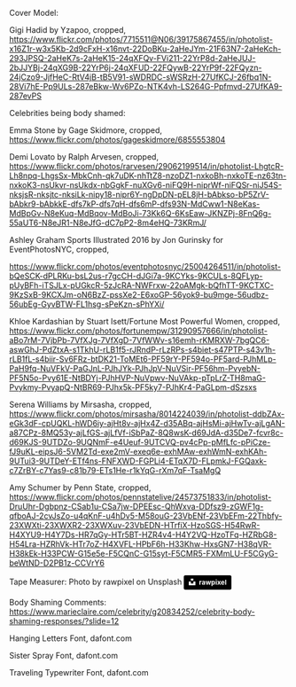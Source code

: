 Cover Model: 

Gigi Hadid by Yzapoo, cropped, https://www.flickr.com/photos/7715511@N06/39175867455/in/photolist-x16Z1r-w3x5Kb-2d9cFxH-x16nvt-22DoBKu-2aHeJYm-21F63N7-2aHeKch-293JPSQ-2aHeK7s-2aHeK15-24qXFQv-FVi211-22YrP8d-2aHeJUJ-2bJJYBj-24qXG9B-22YrP6j-24qXFUD-22FQywB-22YrP9f-22FQyzn-24jCzo9-JjfHeC-RtV4jB-tB5V91-sWDRDC-sWSRzH-27UfKCJ-26fbq1N-28Vi7hE-Pp9ULs-287eBkw-Wv6PZo-NTK4vh-LS264G-Ppfmvd-27UfKA9-287evPS

Celebrities being body shamed:

Emma Stone by Gage Skidmore, cropped, https://www.flickr.com/photos/gageskidmore/6855553804

Demi Lovato by Ralph Arvesen, cropped, https://www.flickr.com/photos/rarvesen/29062199514/in/photolist-LhgtcR-Lh8npq-LhgsSx-MbkCnh-qk7uDK-nhTtZ8-nzoDZ1-nxkoBh-nxkoTE-nz63tn-nxkoK3-nsUkvr-nsUkdx-nbGgkF-nuXGv6-niFQ9H-niprWf-niFQSr-niJ54S-nksjsR-nksjtc-nksiLk-nipy18-nipr6Y-ngDpDN-pEL8jH-bAbkso-bP5ZrV-bAbkr9-bAbkkE-dfs7kP-dfs7qH-dfs6mP-dfs93N-MdCww1-N8eKas-MdBpGv-N8eKuq-MdBqov-MdBoJi-73Kk6Q-6KsEaw-JKNZPj-8FnQ6g-55aUT6-N8eJR1-N8eJfG-dC7pP2-8m4eHQ-73KRmJ/

Ashley Graham Sports Illustrated 2016 by Jon Gurinsky for EventPhotosNYC, cropped, 

https://www.flickr.com/photos/eventphotosnyc/25004264511/in/photolist-bQeSCK-dPLRKu-bsL2us-r7gcCH-dJGi7a-9KCYks-9KCULs-8QFLyp-pUyBFh-iTSJLx-pUGkcR-5zJcRA-NWFrxw-22oAMgk-bQfhTT-9KCTXC-9KzSxB-9KCXJm-oN6BzZ-pssXe2-E6xoGP-56yok9-bu9mge-56udbz-56ubEg-GyvBTW-FL1hsg-sPeKzn-sPhYXi/ 

Khloe Kardashian by Stuart Isett/Fortune Most Powerful Women, cropped, https://www.flickr.com/photos/fortunempw/31290957666/in/photolist-aBo7rM-7VjbPb-7VfXJg-7VfXgD-7VfWWv-s16emh-rKMRXW-7bgQC6-aswGhJ-PdZtxA-s1TkhU-rLB1f5-rJRndP-rLzRPs-s4biet-s47PTP-s43v1h-rLB1fL-s4biir-Sv6FRz-btDK21-ToMEt6-PF59rY-PF594o-PF5ard-PJhMLp-PaH9fq-NuVFkV-PaGJnL-PJhJYk-PJhJpV-NuVSir-PF56hm-PvyebN-PF5N5o-Pvy61E-NtBDYj-PJhHVP-NuVpwv-NuVAkp-pTpLrZ-TH8maG-Pvykmy-PvyapQ-NtBR69-PJhx5k-PF5ky7-PJhKr4-PaGLpm-dSzsxs

Serena Williams by Mirsasha, cropped, https://www.flickr.com/photos/mirsasha/8014224039/in/photolist-ddbZAx-eGk3dF-cpUQKL-hWD6iy-ajHt8v-ajHx4Z-d35ABq-ajHsMi-ajHwTv-ajLgAN-a87CPz-8MQ53y-ajLfGS-ajLfVf-iSbPaZ-8Q8wsK-d69JdA-d35De7-fcvr8c-d69KJS-9UTDZo-9UQNmF-e4Ueuf-9UTCVQ-pv4cPp-pMfLfc-pPiCze-fJ9uKL-eipsJ6-5VM2Td-exe2mV-exeq6e-exhMAw-exhWmN-exhKAh-9UTui3-9UTDeY-ETf4ns-FNFXWD-FGPLi4-ETqX7D-FLpmkJ-FGQaxk-c7ZrBY-c7Yas9-c81b79-ETs1He-r1kYqG-rXm7qF-TsaMgQ

Amy Schumer by Penn State, cropped, https://www.flickr.com/photos/pennstatelive/24573751833/in/photolist-DruUhr-Dgbpnz-CSab1u-CSa7jw-DPEEsc-QhWxva-DDfsz9-zGWF1g-qfboAJ-2cvJsZo-u4qKnF-u4hDv5-M58ouG-23VbENf-23VbEFm-22Thbfy-23XWXti-23XWXR2-23XWXuv-23VbEDN-HTrfiX-HzoSGS-H54RwR-H4XYU9-H4Y7Ds-HR7qGy-HTr5BT-HZR4v4-H4Y2VQ-HzoTFq-HZRbG8-H54Lra-HZRhVk-HTr7oZ-H4XVFL-HPbF6h-H33Khw-HxsGN7-H38qVR-H38kEk-H33PCW-G15e5e-F5CQnC-G15syt-F5CMR5-FXMmLU-F5CGyG-beWtND-D2PB1z-CCVrY6

Tape Measurer: Photo by rawpixel on Unsplash <a style="background-color:black;color:white;text-decoration:none;padding:4px 6px;font-family:-apple-system, BlinkMacSystemFont, &quot;San Francisco&quot;, &quot;Helvetica Neue&quot;, Helvetica, Ubuntu, Roboto, Noto, &quot;Segoe UI&quot;, Arial, sans-serif;font-size:12px;font-weight:bold;line-height:1.2;display:inline-block;border-radius:3px" href="https://unsplash.com/@rawpixel?utm_medium=referral&amp;utm_campaign=photographer-credit&amp;utm_content=creditBadge" target="_blank" rel="noopener noreferrer" title="Download free do whatever you want high-resolution photos from rawpixel"><span style="display:inline-block;padding:2px 3px"><svg xmlns="http://www.w3.org/2000/svg" style="height:12px;width:auto;position:relative;vertical-align:middle;top:-2px;fill:white" viewBox="0 0 32 32"><title>unsplash-logo</title><path d="M10 9V0h12v9H10zm12 5h10v18H0V14h10v9h12v-9z"></path></svg></span><span style="display:inline-block;padding:2px 3px">rawpixel</span></a> 

Body Shaming Comments: https://www.marieclaire.com/celebrity/g20834252/celebrity-body-shaming-responses/?slide=12

Hanging Letters Font, dafont.com

Sister Spray Font, dafont.com

Traveling Typewriter Font, dafont.com
